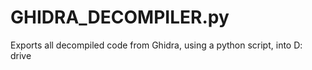 # GHIDRA_DECOMPILER.py
Exports all decompiled code from Ghidra, using a python script, into D: drive

